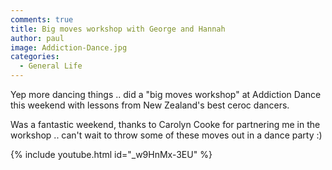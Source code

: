 ```yaml
---
comments: true
title: Big moves workshop with George and Hannah
author: paul
image: Addiction-Dance.jpg
categories:
  - General Life
---
```

Yep more dancing things .. did a "big moves workshop" at Addiction Dance this weekend with lessons from New Zealand's best ceroc dancers.

Was a fantastic weekend, thanks to Carolyn Cooke for partnering me in the workshop .. can't wait to throw some of these moves out in a dance party :)

{% include youtube.html id="_w9HnMx-3EU" %}